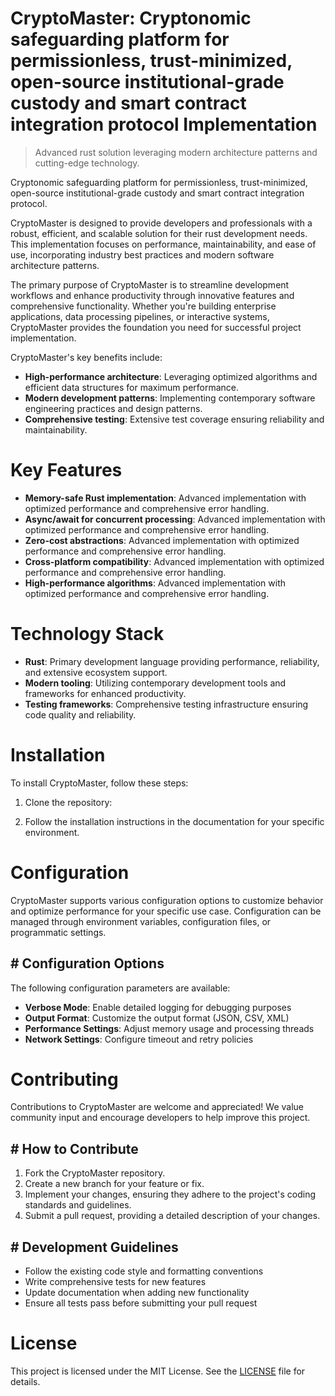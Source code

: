 <!-- fallback_CryptoMaster_20250803191838_69286 -->

# CryptoMaster: Cryptonomic safeguarding platform for permissionless, trust-minimized, open-source institutional-grade custody and smart contract integration protocol Implementation
> Advanced rust solution leveraging modern architecture patterns and cutting-edge technology.

Cryptonomic safeguarding platform for permissionless, trust-minimized, open-source institutional-grade custody and smart contract integration protocol.

CryptoMaster is designed to provide developers and professionals with a robust, efficient, and scalable solution for their rust development needs. This implementation focuses on performance, maintainability, and ease of use, incorporating industry best practices and modern software architecture patterns.

The primary purpose of CryptoMaster is to streamline development workflows and enhance productivity through innovative features and comprehensive functionality. Whether you're building enterprise applications, data processing pipelines, or interactive systems, CryptoMaster provides the foundation you need for successful project implementation.

CryptoMaster's key benefits include:

* **High-performance architecture**: Leveraging optimized algorithms and efficient data structures for maximum performance.
* **Modern development patterns**: Implementing contemporary software engineering practices and design patterns.
* **Comprehensive testing**: Extensive test coverage ensuring reliability and maintainability.

# Key Features

* **Memory-safe Rust implementation**: Advanced implementation with optimized performance and comprehensive error handling.
* **Async/await for concurrent processing**: Advanced implementation with optimized performance and comprehensive error handling.
* **Zero-cost abstractions**: Advanced implementation with optimized performance and comprehensive error handling.
* **Cross-platform compatibility**: Advanced implementation with optimized performance and comprehensive error handling.
* **High-performance algorithms**: Advanced implementation with optimized performance and comprehensive error handling.

# Technology Stack

* **Rust**: Primary development language providing performance, reliability, and extensive ecosystem support.
* **Modern tooling**: Utilizing contemporary development tools and frameworks for enhanced productivity.
* **Testing frameworks**: Comprehensive testing infrastructure ensuring code quality and reliability.

# Installation

To install CryptoMaster, follow these steps:

1. Clone the repository:


2. Follow the installation instructions in the documentation for your specific environment.

# Configuration

CryptoMaster supports various configuration options to customize behavior and optimize performance for your specific use case. Configuration can be managed through environment variables, configuration files, or programmatic settings.

## # Configuration Options

The following configuration parameters are available:

* **Verbose Mode**: Enable detailed logging for debugging purposes
* **Output Format**: Customize the output format (JSON, CSV, XML)
* **Performance Settings**: Adjust memory usage and processing threads
* **Network Settings**: Configure timeout and retry policies

# Contributing

Contributions to CryptoMaster are welcome and appreciated! We value community input and encourage developers to help improve this project.

## # How to Contribute

1. Fork the CryptoMaster repository.
2. Create a new branch for your feature or fix.
3. Implement your changes, ensuring they adhere to the project's coding standards and guidelines.
4. Submit a pull request, providing a detailed description of your changes.

## # Development Guidelines

* Follow the existing code style and formatting conventions
* Write comprehensive tests for new features
* Update documentation when adding new functionality
* Ensure all tests pass before submitting your pull request

# License

This project is licensed under the MIT License. See the [LICENSE](https://github.com/xgek/CryptoMaster/blob/main/LICENSE) file for details.
